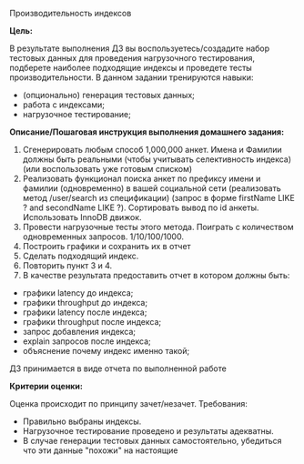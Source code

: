 Производительность индексов

**Цель:**

В результате выполнения ДЗ вы воспользуетесь/создадите набор тестовых данных для проведения нагрузочного тестирования, подберете наиболее подходящие индексы и проведете тесты производительности.
В данном задании тренируются навыки:

- (опционально) генерация тестовых данных;
- работа с индексами;
- нагрузочное тестирование;

**Описание/Пошаговая инструкция выполнения домашнего задания:**

1. Сгенерировать любым способ 1,000,000 анкет. Имена и Фамилии должны быть реальными (чтобы учитывать селективность индекса) (или воспользовать уже готовым списком)
2. Реализовать функционал поиска анкет по префиксу имени и фамилии (одновременно) в вашей социальной сети (реализовать метод /user/search из спецификации) (запрос в форме firstName LIKE ? and secondName LIKE ?). Сортировать вывод по id анкеты. Использовать InnoDB движок.
3. Провести нагрузочные тесты этого метода. Поиграть с количеством одновременных запросов. 1/10/100/1000.
4. Построить графики и сохранить их в отчет
5. Сделать подходящий индекс.
6. Повторить пункт 3 и 4.
7. В качестве результата предоставить отчет в котором должны быть:
- графики latency до индекса;
- графики throughput до индекса;
- графики latency после индекса;
- графики throughput после индекса;
- запрос добавления индекса;
- explain запросов после индекса;
- объяснение почему индекс именно такой;

ДЗ принимается в виде отчета по выполненной работе

**Критерии оценки:**

Оценка происходит по принципу зачет/незачет.
Требования:

- Правильно выбраны индексы.
- Нагрузочное тестирование проведено и результаты адекватны.
- В случае генерации тестовых данных самостоятельно, убедиться что эти данные "похожи" на настоящие
